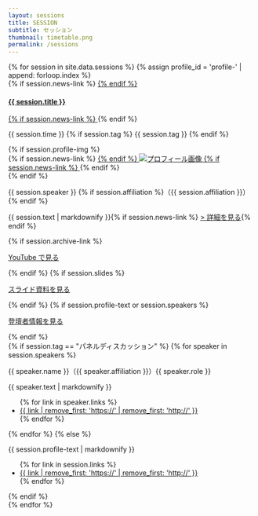 ```yaml
---
layout: sessions
title: SESSION
subtitle: セッション
thumbnail: timetable.png
permalink: /sessions
---
```

  <div class="row text-left">
    {% for session in site.data.sessions %}
      {% assign profile_id = 'profile-' | append: forloop.index %}
    <div class="col-md-6 col-12 p-3" id="{{data.title}}">
      {% if session.news-link %}
      <a href='{{ session.news-link }}'>
      {% endif %}
      <h4 class="ws-title">{{ session.title }}</h4>
      {% if session.news-link %}
      </a>
      {% endif %}
      <p>
        {{ session.time }}
        {% if session.tag %}
        <span class="badge badge-ws">{{ session.tag }}</span>
        {% endif %}
      </p>
     {% if session.profile-img %}
      <div class="my-3">
        {% if session.news-link %}
        <a href='{{ session.news-link }}'>
        {% endif %}
        <img src="img/{{ site.year }}/session/{{ session.profile-img }}" class="w-100 px-5" alt="プロフィール画像">
        {% if session.news-link %}
        </a>
        {% endif %}
      </div>
      {% endif %}
      <p class="session-speaker-name">{{ session.speaker }} {% if session.affiliation %}（{{ session.affiliation }}）{% endif %}</p>
      <p>{{ session.text | markdownify }}{% if session.news-link %} <a href='{{ session.news-link }}'>&gt; 詳細を見る</a>{% endif %}</p>
      {% if session.archive-link %}
      <p>
      	<a href="{{ session.archive-link }}" target="_blank" rel="noopener" class="btn btn-main btn-sm"><i class="fab fa-youtube"></i> YouTube で見る</a>
      </p>
      {% endif %}
      {% if session.slides %}
      <p>
      	<a href="{{ session.slides }}" target="_blank" rel="noopener" class="btn btn-main btn-sm"><i class="fas fa-scroll"></i> スライド資料を見る</a>
      </p>
      {% endif %}
      {% if session.profile-text or session.speakers %}
      <p>
      	<a href="#{{ profile_id }}" role="button" data-toggle="collapse" class="btn btn-main btn-sm"><i class="fas fa-angle-down"></i> 登壇者情報を見る</a>
      </p>
      {% endif %}
      <div class="collapse mt-3" id="{{ profile_id }}">
        {% if session.tag == "パネルディスカッション" %}
        {% for speaker in session.speakers %}
        <p class="session-speaker-name">{{ speaker.name }}（{{ speaker.affiliation }}）<span class="badge badge-main">{{ speaker.role }}</span></p>
        <p>{{ speaker.text | markdownify }}</p>
        <ul>
          {% for link in speaker.links %}
          <li><a href="{{ link }}" target="_blank" rel="noopener external">{{ link | remove_first: 'https://' | remove_first: 'http://' }}</a></li>
          {% endfor %}
        </ul>
        {% endfor %}
        {% else %}
        <p>{{ session.profile-text | markdownify }}</p>
        <ul>
          {% for link in session.links %}
          <li><a href="{{ link }}" target="_blank" rel="noopener external">{{ link | remove_first: 'https://' | remove_first: 'http://' }}</a></li>
          {% endfor %}
        </ul>
        {% endif %}
      </div>
    </div>
    {% endfor %}
  </div>
